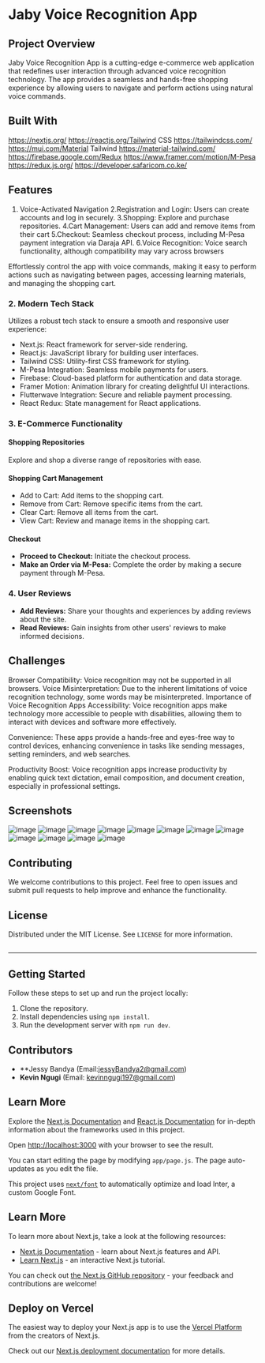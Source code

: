 # Jaby Voice Recognition App

## Project Overview

Jaby Voice Recognition App is a cutting-edge e-commerce web application that redefines user interaction through advanced voice recognition technology. The app provides a seamless and hands-free shopping experience by allowing users to navigate and perform actions using natural voice commands.

## Built With
https://nextjs.org/
https://reactjs.org/Tailwind CSS
https://tailwindcss.com/
https://mui.com/Material Tailwind
https://material-tailwind.com/
https://firebase.google.com/Redux
https://www.framer.com/motion/M-Pesa
https://redux.js.org/
https://developer.safaricom.co.ke/

## Features

 1. Voice-Activated Navigation
 2.Registration and Login: Users can create accounts and log in securely.
 3.Shopping: Explore and purchase repositories.
 4.Cart Management: Users can add and remove items from their cart
 5.Checkout: Seamless checkout process, including M-Pesa payment integration via Daraja API.
 6.Voice Recognition: Voice search functionality, although compatibility may vary across browsers

Effortlessly control the app with voice commands, making it easy to perform actions such as navigating between pages, accessing learning materials, and managing the shopping cart.

### 2. Modern Tech Stack

Utilizes a robust tech stack to ensure a smooth and responsive user experience:

- Next.js: React framework for server-side rendering.
- React.js: JavaScript library for building user interfaces.
- Tailwind CSS: Utility-first CSS framework for styling.
- M-Pesa Integration: Seamless mobile payments for users.
- Firebase: Cloud-based platform for authentication and data storage.
- Framer Motion: Animation library for creating delightful UI interactions.
- Flutterwave Integration: Secure and reliable payment processing.
- React Redux: State management for React applications.

### 3. E-Commerce Functionality

#### Shopping Repositories

Explore and shop a diverse range of repositories with ease.

#### Shopping Cart Management

- Add to Cart: Add items to the shopping cart.
- Remove from Cart: Remove specific items from the cart.
- Clear Cart: Remove all items from the cart.
- View Cart: Review and manage items in the shopping cart.

#### Checkout

- **Proceed to Checkout:** Initiate the checkout process.
- **Make an Order via M-Pesa:** Complete the order by making a secure payment through M-Pesa.

### 4. User Reviews

- **Add Reviews:** Share your thoughts and experiences by adding reviews about the site.
- **Read Reviews:** Gain insights from other users' reviews to make informed decisions.


## Challenges
Browser Compatibility: Voice recognition may not be supported in all browsers.
Voice Misinterpretation: Due to the inherent limitations of voice recognition technology, some words may be misinterpreted.
Importance of Voice Recognition Apps
Accessibility: Voice recognition apps make technology more accessible to people with disabilities, allowing them to interact with devices and software more effectively.

Convenience: These apps provide a hands-free and eyes-free way to control devices, enhancing convenience in tasks like sending messages, setting reminders, and web searches.

Productivity Boost: Voice recognition apps increase productivity by enabling quick text dictation, email composition, and document creation, especially in professional settings.



## Screenshots

![image](https://github.com/jessybandya/AT-Hackathon-JabyAI-NextJs/assets/69303168/4a8efe26-5c2d-4a86-8a44-55b82d8b5b76)
![image](https://github.com/jessybandya/AT-Hackathon-JabyAI-NextJs/assets/69303168/68e5cbf7-6abf-4520-82f4-3252f464ceb3)
![image](https://github.com/jessybandya/AT-Hackathon-JabyAI-NextJs/assets/69303168/6eb956bb-e15d-44e7-8cbf-2df46d8a3d45)
![image](https://github.com/jessybandya/AT-Hackathon-JabyAI-NextJs/assets/69303168/39f8e612-17f0-4f60-a967-9655df748382)
![image](https://github.com/jessybandya/AT-Hackathon-JabyAI-NextJs/assets/69303168/02f6c2ed-391c-4668-8cb0-4602e47eaf86)
![image](https://github.com/jessybandya/AT-Hackathon-JabyAI-NextJs/assets/69303168/5b825a59-bc8a-48e0-84ad-69b0e1c090cd)
![image](https://github.com/jessybandya/AT-Hackathon-JabyAI-NextJs/assets/69303168/d2f19bd3-25d7-4730-ac46-7e33a4fab905)
![image](https://github.com/jessybandya/AT-Hackathon-JabyAI-NextJs/assets/69303168/471b794d-baef-4e9d-8077-8a8b6699664e)
![image](https://github.com/jessybandya/AT-Hackathon-JabyAI-NextJs/assets/69303168/ef624b41-2c43-4bb8-80e5-a2117cb312b2)
![image](https://github.com/jessybandya/AT-Hackathon-JabyAI-NextJs/assets/69303168/1ee26000-7a8b-4e42-9add-ff2488ba04e1)
![image](https://github.com/jessybandya/AT-Hackathon-JabyAI-NextJs/assets/69303168/760cc1e3-80d5-400f-9bc2-35e965bbee04)
![image](https://github.com/jessybandya/AT-Hackathon-JabyAI-NextJs/assets/69303168/f6592bdf-4f03-4630-8854-0a950c087329)



## Contributing

We welcome contributions to this project. Feel free to open issues and submit pull requests to help improve and enhance the functionality.

## License

Distributed under the MIT License. See `LICENSE` for more information.

## 

---


## Getting Started

Follow these steps to set up and run the project locally:

1. Clone the repository.
2. Install dependencies using `npm install`.
3. Run the development server with `npm run dev`.

## Contributors

- **Jessy Bandya (Email:jessyBandya2@gmail.com)
- **Kevin Ngugi** (Email: kevinngugi197@gmail.com)

## Learn More

Explore the [Next.js Documentation](https://nextjs.org/docs) and [React.js Documentation](https://reactjs.org/docs) for in-depth information about the frameworks used in this project.




Open [http://localhost:3000](http://localhost:3000) with your browser to see the result.

You can start editing the page by modifying `app/page.js`. The page auto-updates as you edit the file.

This project uses [`next/font`](https://nextjs.org/docs/basic-features/font-optimization) to automatically optimize and load Inter, a custom Google Font.

## Learn More

To learn more about Next.js, take a look at the following resources:

- [Next.js Documentation](https://nextjs.org/docs) - learn about Next.js features and API.
- [Learn Next.js](https://nextjs.org/learn) - an interactive Next.js tutorial.

You can check out [the Next.js GitHub repository](https://github.com/vercel/next.js/) - your feedback and contributions are welcome!

## Deploy on Vercel

The easiest way to deploy your Next.js app is to use the [Vercel Platform](https://vercel.com/new?utm_medium=default-template&filter=next.js&utm_source=create-next-app&utm_campaign=create-next-app-readme) from the creators of Next.js.

Check out our [Next.js deployment documentation](https://nextjs.org/docs/deployment) for more details.





